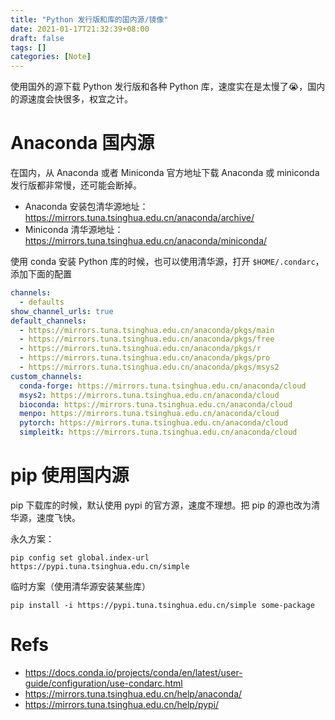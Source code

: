 ```yaml
---
title: "Python 发行版和库的国内源/镜像"
date: 2021-01-17T21:32:39+08:00
draft: false
tags: []
categories: [Note]
---
```


使用国外的源下载 Python 发行版和各种 Python 库，速度实在是太慢了😭，国内的源速度会快很多，权宜之计。

<!--more-->

# Anaconda 国内源

在国内，从 Anaconda 或者 Miniconda 官方地址下载 Anaconda 或 miniconda 发行版都非常慢，还可能会断掉。

+ Anaconda 安装包清华源地址：https://mirrors.tuna.tsinghua.edu.cn/anaconda/archive/
+ Miniconda 清华源地址：https://mirrors.tuna.tsinghua.edu.cn/anaconda/miniconda/

使用 conda 安装 Python 库的时候，也可以使用清华源，打开 `$HOME/.condarc`，添加下面的配置

```yaml
channels:
  - defaults
show_channel_urls: true
default_channels:
  - https://mirrors.tuna.tsinghua.edu.cn/anaconda/pkgs/main
  - https://mirrors.tuna.tsinghua.edu.cn/anaconda/pkgs/free
  - https://mirrors.tuna.tsinghua.edu.cn/anaconda/pkgs/r
  - https://mirrors.tuna.tsinghua.edu.cn/anaconda/pkgs/pro
  - https://mirrors.tuna.tsinghua.edu.cn/anaconda/pkgs/msys2
custom_channels:
  conda-forge: https://mirrors.tuna.tsinghua.edu.cn/anaconda/cloud
  msys2: https://mirrors.tuna.tsinghua.edu.cn/anaconda/cloud
  bioconda: https://mirrors.tuna.tsinghua.edu.cn/anaconda/cloud
  menpo: https://mirrors.tuna.tsinghua.edu.cn/anaconda/cloud
  pytorch: https://mirrors.tuna.tsinghua.edu.cn/anaconda/cloud
  simpleitk: https://mirrors.tuna.tsinghua.edu.cn/anaconda/cloud
```

# pip 使用国内源

pip 下载库的时候，默认使用 pypi 的官方源，速度不理想。把 pip 的源也改为清华源，速度飞快。

永久方案：

```
pip config set global.index-url https://pypi.tuna.tsinghua.edu.cn/simple
```

临时方案（使用清华源安装某些库）

```
pip install -i https://pypi.tuna.tsinghua.edu.cn/simple some-package
```

# Refs

+ https://docs.conda.io/projects/conda/en/latest/user-guide/configuration/use-condarc.html
+ https://mirrors.tuna.tsinghua.edu.cn/help/anaconda/
+ https://mirrors.tuna.tsinghua.edu.cn/help/pypi/
